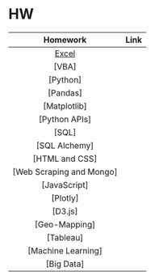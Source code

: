 # HW
| Homework  | Link  |
|:---:|:---:|
| [Excel](HW1/README.md)  |   |
| [VBA]  |   |
| [Python]  |   |
| [Pandas]  |   |
| [Matplotlib]  |   |
| [Python APIs]  |   |
| [SQL]  |   |
| [SQL Alchemy]  |   |
| [HTML and CSS]  |   |
| [Web Scraping and Mongo]  |   |
| [JavaScript]  |   |
| [Plotly]  |   |
| [D3.js]  |   |
| [Geo-Mapping]  |   |
| [Tableau]  |   |
| [Machine Learning]  |   |
| [Big Data] |   |
